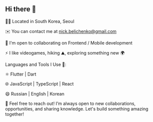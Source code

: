 ## Hi there 👋

🧑‍💻 Located in South Korea, Seoul

✉️  You can contact me at nick.belichenko@gmail.com

🤝  I'm open to collaborating on Frontend / Mobile development

⚡ I like videogames, hiking ⛰️, exploring something new 🌍

Languages and Tools I Use 🔧:

⚛️ Flutter | Dart 

🌐 JavaScript | TypeScript | React

😄 Russian | English | Korean

💬 Feel free to reach out!
I’m always open to new collaborations, opportunities, and sharing knowledge. Let's build something amazing together!

